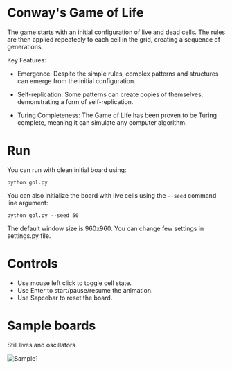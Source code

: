# Conway's Game of Life

The game starts with an initial configuration of live and dead cells. The rules are then applied repeatedly to each cell in the grid, creating a sequence of generations.  

Key Features:

- Emergence: Despite the simple rules, complex patterns and structures can emerge from the initial configuration.   

- Self-replication: Some patterns can create copies of themselves, demonstrating a form of self-replication.  
- Turing Completeness: The Game of Life has been proven to be Turing complete, meaning it can simulate any computer algorithm.

# Run
You can run with clean initial board using:

`python gol.py`

You can also initialize the board with live cells using the `--seed` command line argument:

`python gol.py --seed 50`

The default window size is 960x960. You can change few settings in settings.py file.

# Controls

- Use mouse left click to toggle cell state. 
- Use Enter to start/pause/resume the animation.
- Use Sapcebar to reset the board.

# Sample boards

Still lives and oscillators

![Sample1](https://github.com/navti/projects/blob/main/game-of-life/assets/samples/sample1.GIF)
